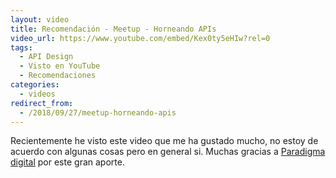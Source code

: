 ```yaml
---
layout: video
title: Recomendación - Meetup - Horneando APIs
video_url: https://www.youtube.com/embed/Kex0ty5eHIw?rel=0
tags:
  - API Design
  - Visto en YouTube
  - Recomendaciones
categories:
  - videos
redirect_from:
  - /2018/09/27/meetup-horneando-apis
---
```


Recientemente he visto este video que me ha gustado mucho, no estoy de acuerdo con algunas cosas pero en general si. Muchas gracias a [Paradigma digital](https://www.paradigmadigital.com) por este gran aporte.
